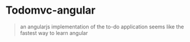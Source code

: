 # Todomvc-angular

> an angularjs implementation of the to-do application
> seems like the fastest way to learn angular 
